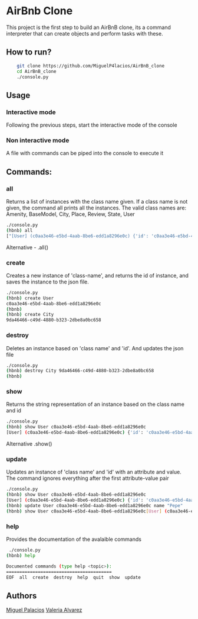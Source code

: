 # AirBnb Clone

This project is the first step to build an AirBnB clone, its a command interpreter that can create objects and perform tasks with these.

## How to run?

```bash
    git clone https://github.com/MiguelP4lacios/AirBnB_clone
    cd AirBnB_clone
    ./console.py
```

## Usage
### Interactive mode
Following the previous steps, start the interactive mode of the console 

### Non interactive mode
A file with commands can be piped into the console to execute it

## Commands:
### all
Returns a list of instances with the class name given. If a class name is not given, the command all prints all the instances. 
The valid class names are: Amenity, BaseModel, City, Place, Review, State, User

```bash
./console.py 
(hbnb) all
["[User] (c0aa3e46-e5bd-4aab-8be6-edd1a8296e0c) {'id': 'c0aa3e46-e5bd-4aab-8be6-edd1a8296e0c', 'created_at': datetime.datetime(2020, 7, 1, 16, 17, 42, 68117), 'updated_at': datetime.datetime(2020, 7, 1, 16, 17, 42, 68147)}", "[City] (9da46466-c49d-4880-b323-2dbe8a0bc658) {'id': '9da46466-c49d-4880-b323-2dbe8a0bc658', 'created_at': datetime.datetime(2020, 7, 1, 16, 18, 41, 387475), 'updated_at': datetime.datetime(2020, 7, 1, 16, 18, 41, 387505)}"]
```

Alternative - <class name>.all()


### create

Creates a new instance of 'class-name', and returns the id of instance, and saves the instance to the json file.

```bash
./console.py 
(hbnb) create User
c0aa3e46-e5bd-4aab-8be6-edd1a8296e0c
(hbnb) 
(hbnb) create City
9da46466-c49d-4880-b323-2dbe8a0bc658
```

### destroy
Deletes an instance based on 'class name' and 'id'. And updates the json file
```bash
./console.py 
(hbnb) destroy City 9da46466-c49d-4880-b323-2dbe8a0bc658
(hbnb) 
```

### show
Returns the string representation of an instance based on the class name and id

```bash
./console.py 
(hbnb) show User c0aa3e46-e5bd-4aab-8be6-edd1a8296e0c
[User] (c0aa3e46-e5bd-4aab-8be6-edd1a8296e0c) {'id': 'c0aa3e46-e5bd-4aab-8be6-edd1a8296e0c', 'created_at': datetime.datetime(2020, 7, 1, 16, 17, 42, 68117), 'updated_at': datetime.datetime(2020, 7, 1, 16, 17, 42, 68147)}
```
 
Alternative  <class name>.show(<id>)

### update
Updates an instance of 'class name' and 'id' with an attribute and value. The command ignores everything after the first attribute-value pair

```bash
./console.py 
(hbnb) show User c0aa3e46-e5bd-4aab-8be6-edd1a8296e0c
[User] (c0aa3e46-e5bd-4aab-8be6-edd1a8296e0c) {'id': 'c0aa3e46-e5bd-4aab-8be6-edd1a8296e0c', 'created_at': datetime.datetime(2020, 7, 1, 16, 17, 42, 68117), 'updated_at': datetime.datetime(2020, 7, 1, 16, 17, 42, 68147)}
(hbnb) update User c0aa3e46-e5bd-4aab-8be6-edd1a8296e0c name "Pepe"
(hbnb) show User c0aa3e46-e5bd-4aab-8be6-edd1a8296e0c[User] (c0aa3e46-e5bd-4aab-8be6-edd1a8296e0c) {'id': 'c0aa3e46-e5bd-4aab-8be6-edd1a8296e0c', 'created_at': datetime.datetime(2020, 7, 1, 16, 17, 42, 68117), 'updated_at': datetime.datetime(2020, 7, 1, 16, 23, 51, 199063), 'name': 'Pepe'}
```

### help

Provides the documentation of the avalaible commands

```bash
 ./console.py 
(hbnb) help

Documented commands (type help <topic>):
========================================
EOF  all  create  destroy  help  quit  show  update
```

## Authors
[Miguel Palacios](http://https://github.com/MiguelP4lacios/ "Miguel Palacios")
[Valeria Alvarez](https://github.com/valvarezgi "Valeria Alvarez")
